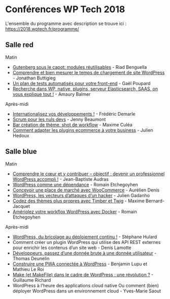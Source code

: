 # Conférences WP Tech 2018
L'ensemble du programme avec description se trouve ici : https://2018.wptech.fr/programme/

## Salle red
Matin
* [Gutenberg sous le capot: modules réutilisables](https://www.slideshare.net/riadbenguella/gutenberg-sous-le-capot-modules-rutilisables) - Riad Benguella
* [Comprendre et bien mesurer le temps de chargement de site WordPress](http://slides.com/jonathanbuttigieg/comprendre-et-bien-mesurer-le-temps-de-chargement-de-son-site-wordpress) - Jonathan Buttigieg
* [Un plan de tests automatisés pour votre front-end](https://github.com/ffoodd/Talks/tree/master/wp-tech.2018) - Gaël Poupard
* [Recherche dans WP, native, plugins, serveur Elasticsearch, SAAS, on vous explique tout !](https://speakerdeck.com/herewithme/recherche-dans-wp-native-plugins-serveur-elasticsearch-saas-on-vous-explique-tout) - Amaury Balmer

Après-midi
* [Internationalisez vos développements !](https://www.slideshare.net/FrdricDemarle/internationalisez-vos-dveloppements-wp-tech-2018) - Frédéric Demarle
* [Scrum pour les nuls devs](https://www.slideshare.net/jennybeaumont/scrum-pour-les-nuls-devs) - Jenny Beaumont
* [Bar création de thème, shot de workflow](http://slides.com/maximeculea/wp-tech-2018-shot-de-workflow) - Maxime Culéa
* [Comment adapter les plugins ecommerce à votre business](https://fr.slideshare.net/julienHEDOUX/comment-adapter-les-plugins-ecommerce-votre-business-wptech-2018-95366571) -  Julien Hedoux

## Salle blue
Matin
* [Comprendre le cœur et y contribuer – objectif : devenir un professionnel WordPress accompli !](https://jeanbaptisteaudras.com/portfolio/conference-au-wp-tech-2018-a-lyon-comprendre-le-coeur-wordpress-et-y-contribuer/) - Jean-Baptiste Audras
* [WordPress comme une dépendance](https://docs.google.com/presentation/d/1x4IG4VZDbc8A1B1kKqX8wiWiSb11R1jESr0PqXZB2us/edit) - Romain Etchegoyhen
* [Concevoir une place de marché avec WooCommerce](https://wpchannel.com/woocommerce/tutoriels-woocommerce/concevoir-marketplace-woocommerce/) - Aurélien Denis
* [WordPress, les vecteurs d’attaques d’un hacker](https://www.slideshare.net/JulienGadanho1/wordpress-les-vecteurs-dattaques-dun-hacker-wptech-2018) - Julien Gadanho
* [Codez des thèmes plus propres avec Timber et Twig](https://docs.google.com/presentation/d/14Yy7DhuvNkfonlfI3W-52JuWU6yzF78NebXfB-W3Dhs/edit) - Maxime Bernard-Jacquet
* [Amériolez votre workflox WordPress avec Docker](https://docs.google.com/presentation/d/1a11qkmmL964Zo9F4CKvIDp47LL7AlEYHzT5wArlpM2w/edit#slide=id.g3919ec3e9e_0_0) - Romain Etchegoyhen

Après-midi
* [WordPress, du bricolage au déploiement continu !](https://speakerdeck.com/shulard/wordpress-du-bricolage-au-deploiement-continue) - Stéphane Hulard
* Comment créer un plugin WordPress qui utilise des API REST externes pour enrichir les contenus d’un site web - Denis Lamotte
* [Développeurs, passez d’une donnée brute à une donnée utilisateur](https://www.slideshare.net/ThomasDENEULIN/passez-dune-donne-brute-une-donne-utilisateur) - Thomas Deunelin
* [Construire une PWA connectée à WordPress](https://www.slideshare.net/blupu/construire-une-pwa-connecte-wordpress) - Benjamin Lupu et Mathieu Le Roi
* [Make (et MakeFile) dans le cadre de WordPress : une révolution ?](https://www.slideshare.net/scaythe/make-et-make-file-dans-le-cadre-de-wordpress) - Guillaume Richard
* WordPress à l’heure des applications cloud native Ou comment (bien) déployer WordPress dans un environnement cloud - Yves-Marie Saout
